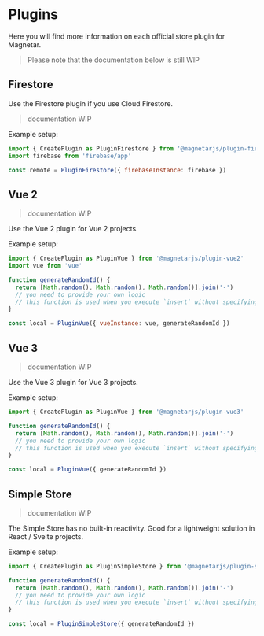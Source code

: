 # Plugins

Here you will find more information on each official store plugin for Magnetar.

> Please note that the documentation below is still WIP

## Firestore

Use the Firestore plugin if you use Cloud Firestore.

> documentation WIP

Example setup:

```js
import { CreatePlugin as PluginFirestore } from '@magnetarjs/plugin-firestore'
import firebase from 'firebase/app'

const remote = PluginFirestore({ firebaseInstance: firebase })
```

## Vue 2

> documentation WIP

Use the Vue 2 plugin for Vue 2 projects.

Example setup:

```js
import { CreatePlugin as PluginVue } from '@magnetarjs/plugin-vue2'
import vue from 'vue'

function generateRandomId() {
  return [Math.random(), Math.random(), Math.random()].join('-')
  // you need to provide your own logic
  // this function is used when you execute `insert` without specifying an ID
}

const local = PluginVue({ vueInstance: vue, generateRandomId })
```

## Vue 3

> documentation WIP

Use the Vue 3 plugin for Vue 3 projects.

Example setup:

```js
import { CreatePlugin as PluginVue } from '@magnetarjs/plugin-vue3'

function generateRandomId() {
  return [Math.random(), Math.random(), Math.random()].join('-')
  // you need to provide your own logic
  // this function is used when you execute `insert` without specifying an ID
}

const local = PluginVue({ generateRandomId })
```

## Simple Store

> documentation WIP

The Simple Store has no built-in reactivity. Good for a lightweight solution in React / Svelte projects.

Example setup:

```js
import { CreatePlugin as PluginSimpleStore } from '@magnetarjs/plugin-simple-store'

function generateRandomId() {
  return [Math.random(), Math.random(), Math.random()].join('-')
  // you need to provide your own logic
  // this function is used when you execute `insert` without specifying an ID
}

const local = PluginSimpleStore({ generateRandomId })
```
